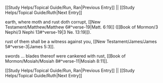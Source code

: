 [[Study Helps/Topical Guide/Run, Ran|Previous Entry]]  ||  [[Study Helps/Topical Guide/Ruth|Next Entry]]

 earth, where moth and rust doth corrupt, [[New Testament/Matthew/Matthew 6#^verse-19|Matt. 6:19]] ([[Book of Mormon/3 Nephi/3 Nephi 13#^verse-19|3 Ne. 13:19]]).

 rust of them shall be a witness against you, [[New Testament/James/James 5#^verse-3|James 5:3]].

 swords ... blades thereof were cankered with rust, [[Book of Mormon/Mosiah/Mosiah 8#^verse-11|Mosiah 8:11]].

[[Study Helps/Topical Guide/Run, Ran|Previous Entry]]  ||  [[Study Helps/Topical Guide/Ruth|Next Entry]]